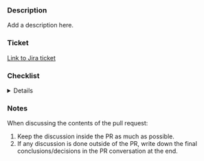 ### Description

Add a description here.

### Ticket

[Link to Jira ticket](https://fidel.atlassian.net/browse/)

### Checklist

<details>
<ul>
  <li>- [ ] I have used a meaningful title for the pull request, including a semver release tag ([MAJOR|MINOR|PATCH]).</li>
  <li>- [ ] I have added metadata to the pull request, including assignees and labels.</li>
  <li>- [ ] I have tested the change in my local environment (compile and run).</li>
  <li>- [ ] I have performed a self-review of my own code.</li>
  <li>- [ ] I have commented on my code, particularly in hard-to-understand areas.</li>
  <li>- [ ] I have made corresponding changes to the documentation.</li>
  <li>- [ ] I have added or updated an existing test to reflect the change (run `npm test`).</li>
  <li>- [ ] I have checked and fixed any linting errors (run `npm run lint`).</li>
  <li>- [ ] I have added the Jira ticket link to the description and ticket id to the description.</li>
</ul>
</details>

### Notes

When discussing the contents of the pull request:

1. Keep the discussion inside the PR as much as possible.
2. If any discussion is done outside of the PR, write down the final conclusions/decisions in the PR conversation at the end.

